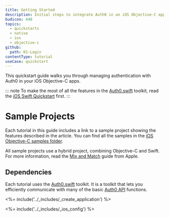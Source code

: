 ```yaml
---
title: Getting Started
description: Initial steps to integrate Auth0 in an iOS Objective-C application.
budicon: 448
topics:
  - quickstarts
  - native
  - ios
  - objective-c
github:
  path: 01-Login
contentType: tutorial
useCase: quickstart
---
```


This quickstart guide walks you through managing authentication with Auth0 in your iOS Objective-C apps.

::: note
To make the most of all the features in the [Auth0.swift](https://github.com/auth0/Auth0.swift) toolkit, read the [iOS Swift Quickstart](/quickstart/native/ios-swift) first. 
:::

# Sample Projects

Each tutorial in this guide includes a link to a sample project showing the features described in the article. You can find all the samples in the [iOS Objective-C samples folder](https://github.com/auth0-samples/auth0-ios-objc-sample). 

All sample projects use a hybrid project, combining Objective-C and Swift. For more information, read the [Mix and Match](https://developer.apple.com/library/ios/documentation/swift/conceptual/buildingcocoaapps/MixandMatch.html) guide from Apple. 

## Dependencies

Each tutorial uses the [Auth0.swift](https://github.com/auth0/Auth0.swift) toolkit. It is a toolkit that lets you efficiently communicate with many of the basic [Auth0 API](/api/info) functions.

<%= include('../_includes/_create_application') %>

<%= include('../_includes/_ios_config') %>

